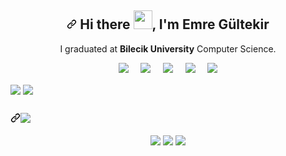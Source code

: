 <article class="markdown-body entry-content container-lg f5" itemprop="text"><h1 align="center"><a id="user-content--hi-there--im-emre-gültekir" class="anchor" aria-hidden="true" href="#-hi-there--im-emre-gültekir"><svg class="octicon octicon-link" viewBox="0 0 16 16" version="1.1" width="16" height="16" aria-hidden="true"><path fill-rule="evenodd" d="M7.775 3.275a.75.75 0 001.06 1.06l1.25-1.25a2 2 0 112.83 2.83l-2.5 2.5a2 2 0 01-2.83 0 .75.75 0 00-1.06 1.06 3.5 3.5 0 004.95 0l2.5-2.5a3.5 3.5 0 00-4.95-4.95l-1.25 1.25zm-4.69 9.64a2 2 0 010-2.83l2.5-2.5a2 2 0 012.83 0 .75.75 0 001.06-1.06 3.5 3.5 0 00-4.95 0l-2.5 2.5a3.5 3.5 0 004.95 4.95l1.25-1.25a.75.75 0 00-1.06-1.06l-1.25 1.25a2 2 0 01-2.83 0z"></path></svg></a> Hi there <a target="_blank" rel="noopener noreferrer" href="https://user-images.githubusercontent.com/53148314/120832912-d7576900-c569-11eb-8de9-71da3412c259.gif"><img src="https://user-images.githubusercontent.com/53148314/120832912-d7576900-c569-11eb-8de9-71da3412c259.gif" height="30" style="max-width:100%;"></a>, I'm Emre Gültekir</h1>
<p align="center">
  I graduated at <b>Bilecik University</b> Computer Science. 
</p>
<p align="center">
  <a href="https://gist.github.com/E-MRE"><img src="https://camo.githubusercontent.com/6e96db984bab2f5f10e0ab537f46844c9a5a94327d828604fb0731bf03c7cbae/68747470733a2f2f696d672e736869656c64732e696f2f62616467652f676973742d3130303030303f7374796c653d666f722d7468652d6261646765266c6f676f3d676974687562266c6f676f436f6c6f723d7768697465" data-canonical-src="https://img.shields.io/badge/gist-100000?style=for-the-badge&amp;logo=github&amp;logoColor=white" style="max-width:100%;"></a>&nbsp;&nbsp;&nbsp;&nbsp;
  <a href="https://play.google.com/store/apps/developer?id=gu+Ki+Games"><img src="https://user-images.githubusercontent.com/34197392/128646716-d7b715f0-eb9a-46cb-bfdf-4e067900bfea.png" data-canonical-src="https://img.shields.io/static/v1?label=GuKi_Games&message=<MESSAGE>&color=White" style="max-width:100%;"></a>&nbsp;&nbsp;&nbsp;&nbsp;
  <a href="https://www.linkedin.com/in/emre-gultekir/" rel="nofollow"><img src="https://camo.githubusercontent.com/a493f6833f99fb3c85788d6d9305e6b7a42b838e5ee5d138fd9a8214a7e77472/68747470733a2f2f696d672e736869656c64732e696f2f62616467652f6c696e6b6564696e2d2532333030373742352e7376673f267374796c653d666f722d7468652d6261646765266c6f676f3d6c696e6b6564696e266c6f676f436f6c6f723d7768697465" data-canonical-src="https://img.shields.io/badge/linkedin-%230077B5.svg?&amp;style=for-the-badge&amp;logo=linkedin&amp;logoColor=white" style="max-width:100%;"></a>&nbsp;&nbsp;&nbsp;&nbsp;
 <a href="mailto:emrfr_545@hotmail.com"><img src="https://camo.githubusercontent.com/48459aeb605af13fd3870f37097997d2fb54fa6d37b924b514ea4aa81a64403e/68747470733a2f2f696d672e736869656c64732e696f2f62616467652f4f75746c6f6f6b2d3030373844342e7376673f267374796c653d666f722d7468652d6261646765266c6f676f3d6d6963726f736f66742532306f75746c6f6f6b266c6f676f436f6c6f723d7768697465" data-canonical-src="https://img.shields.io/badge/Outlook-0078D4.svg?&amp;style=for-the-badge&amp;logo=microsoft%20outlook&amp;logoColor=white" style="max-width:100%;"></a>&nbsp;&nbsp;&nbsp;&nbsp;
  <a href="#"><img src="https://estruyf-github.azurewebsites.net/api/VisitorHit?user=e-mre&amp;countColor=%237B1E7A" data-canonical-src="https://estruyf-github.azurewebsites.net/api/VisitorHit?user=e-mre&amp;countColor=%237B1E7A" style="max-width:100%;"></a>
</p>
<p><a href="https://github.com/e-mre"><img align="center" src="https://github-readme-stats.vercel.app/api?username=e-mre&show_icons=true&theme=radical" data-canonical-src="https://github-readme-stats.vercel.app/api?username=e-mre&show_icons=true&theme=radical" style="max-width:100%;"></a>
<a href="https://github.com/e-mre"><img align="center" src="https://github-readme-stats.vercel.app/api/top-langs/?username=e-mre&layout=compact" data-canonical-src="https://github-readme-stats.vercel.app/api/top-langs/?username=e-mre&layout=compact" style="max-width:100%;"></a></p>
<h2><a id="" class="anchor" aria-hidden="true" href="#"><svg class="octicon octicon-link" viewBox="0 0 16 16" version="1.1" width="16" height="16" aria-hidden="true"><path fill-rule="evenodd" d="M7.775 3.275a.75.75 0 001.06 1.06l1.25-1.25a2 2 0 112.83 2.83l-2.5 2.5a2 2 0 01-2.83 0 .75.75 0 00-1.06 1.06 3.5 3.5 0 004.95 0l2.5-2.5a3.5 3.5 0 00-4.95-4.95l-1.25 1.25zm-4.69 9.64a2 2 0 010-2.83l2.5-2.5a2 2 0 012.83 0 .75.75 0 001.06-1.06 3.5 3.5 0 00-4.95 0l-2.5 2.5a3.5 3.5 0 004.95 4.95l1.25-1.25a.75.75 0 00-1.06-1.06l-1.25 1.25a2 2 0 01-2.83 0z"></path></svg></a><a href="https://github.com/e-mre?tab=repositories"><img src="https://camo.githubusercontent.com/df1432e749ac5b21408c5750bde768500891ba680829f0afa6ee515d8aa59ce5/68747470733a2f2f696d672e736869656c64732e696f2f62616467652f49276d20776f726b696e67206f6e2d3130303030303f7374796c653d666f722d7468652d6261646765266c6f676f3d676974687562266c6f676f436f6c6f723d7768697465" data-canonical-src="https://img.shields.io/badge/I'm working on-100000?style=for-the-badge&amp;logo=github&amp;logoColor=white" style="max-width:100%;"></a></h2>
<p align="center">
<a href="https://github.com/E-MRE/HRMS-Backend"><img align="center" src="https://github-readme-stats.vercel.app/api/pin/?username=e-mre&repo=hrms-backend" data-canonical-src="https://github-readme-stats.vercel.app/api/pin/?username=e-mre&repo=hrms-backend" style="max-width:100%;"></a>
  <a href="https://github.com/E-MRE/react-hrms"><img align="center" src="https://github-readme-stats.vercel.app/api/pin/?username=e-mre&repo=react-hrms" data-canonical-src="https://github-readme-stats.vercel.app/api/pin/?username=e-mre&repo=react-hrms" style="max-width:100%;"></a>
  <a href="https://github.com/E-MRE/ReCapProject"><img align="center" src="https://github-readme-stats.vercel.app/api/pin/?username=e-mre&repo=ReCapProject" data-canonical-src="https://github-readme-stats.vercel.app/api/pin/?username=e-mre&repo=ReCapProject" style="max-width:100%;"></a>
</p>
</article>
